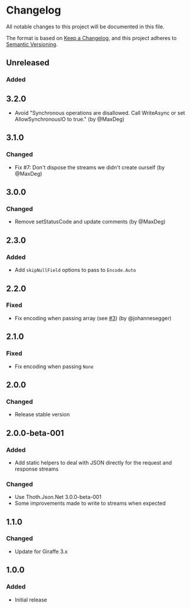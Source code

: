 # Changelog
All notable changes to this project will be documented in this file.

The format is based on [Keep a Changelog](https://keepachangelog.com/en/1.0.0/),
and this project adheres to [Semantic Versioning](https://semver.org/spec/v2.0.0.html).

## Unreleased

### Added

## 3.2.0

* Avoid "Synchronous operations are disallowed. Call WriteAsync or set AllowSynchronousIO to true." (by @MaxDeg)

## 3.1.0

### Changed

* Fix #7: Don't dispose the streams we didn't create ourself (by @MaxDeg)

## 3.0.0

### Changed

* Remove setStatusCode and update comments (by @MaxDeg)

## 2.3.0

### Added

* Add `skipNullField` options to pass to `Encode.Auto`

## 2.2.0

### Fixed

* Fix encoding when passing array (see [#3](https://github.com/thoth-org/Thoth.Json.Giraffe/pull/3)) (by @johannesegger)

## 2.1.0

### Fixed

* Fix encoding when passing `None`

## 2.0.0

### Changed

* Release stable version

## 2.0.0-beta-001

### Added

* Add static helpers to deal with JSON directly for the request and response streams

### Changed

* Use Thoth.Json.Net 3.0.0-beta-001
* Some improvements made to write to streams when expected

## 1.1.0

### Changed

* Update for Giraffe 3.x

## 1.0.0

### Added

* Initial release
